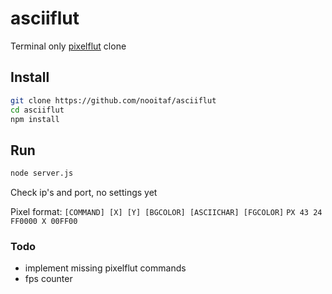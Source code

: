 # asciiflut

Terminal only [pixelflut](https://github.com/defnull/pixelflut) clone

## Install
```bash
git clone https://github.com/nooitaf/asciiflut
cd asciiflut
npm install
```
## Run
```bash
node server.js
```
Check ip's and port, no settings yet

Pixel format:
`[COMMAND] [X] [Y] [BGCOLOR] [ASCIICHAR] [FGCOLOR]`
`PX 43 24 FF0000 X 00FF00`

### Todo
- implement missing pixelflut commands
- fps counter
